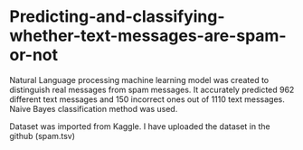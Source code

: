 # Predicting-and-classifying-whether-text-messages-are-spam-or-not
Natural Language processing machine learning model was created to distinguish real messages from spam messages. It accurately predicted 962 different text messages and 150 incorrect ones out of 1110 text messages. Naive Bayes classification method was used.

Dataset was imported from Kaggle. I have uploaded the dataset in the github (spam.tsv)
